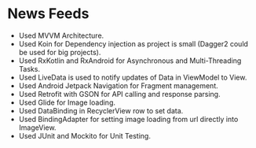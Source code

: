 # News Feeds

- Used MVVM Architecture.
- Used Koin for Dependency injection as project is small (Dagger2 could be used for big projects).
- Used RxKotlin and RxAndroid for Asynchronous and Multi-Threading Tasks.
- Used LiveData is used to notify updates of Data in ViewModel to View.
- Used Android Jetpack Navigation for Fragment management.
- Used Retrofit with GSON for API calling and response parsing.
- Used Glide for Image loading.
- Used DataBinding in RecyclerView row to set data.
- Used BindingAdapter for setting image loading from url directly into ImageView.
- Used JUnit and Mockito for Unit Testing.
